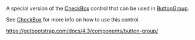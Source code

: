 A special version of the [CheckBox](/docs/controls/bootstrap4/CheckBox/{branch}) control that can be used in [ButtonGroup](/docs/controls/bootstrap4/ButtonGroup/{branch}).

See [CheckBox](/docs/controls/bootstrap4/CheckBox/{branch}) for more info on how to use this control.

<https://getbootstrap.com/docs/4.3/components/button-group/>
